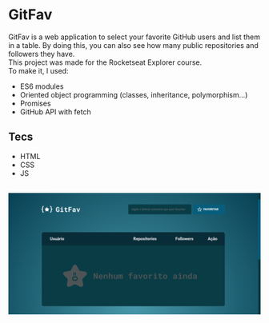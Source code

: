 # GitFav
GitFav is a web application to select your favorite GitHub users and list them in a table. By doing this, you can also see how many public repositories and followers they have. <br>
This project was made for the Rocketseat Explorer course. <br>
To make it, I used: <br>
- ES6 modules <br>
- Oriented object programming (classes, inheritance, polymorphism...) <br>
- Promises <br>
- GitHub API with fetch

## Tecs
- HTML <br>
- CSS <br>
- JS
<br>
<img src="./assets/site.png" alt="project's print">